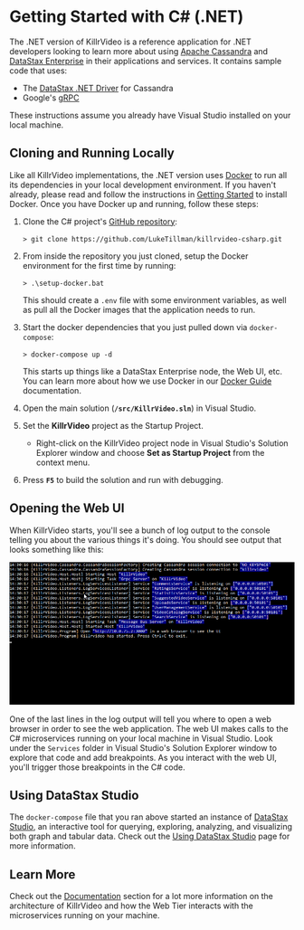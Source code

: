 # Getting Started with C\# (.NET)

The .NET version of KillrVideo is a reference application for .NET developers looking to
learn more about using [Apache Cassandra][cassandra] and [DataStax Enterprise][dse] in their
applications and services. It contains sample code that uses:

- The [DataStax .NET Driver][driver] for Cassandra
- Google's [gRPC][grpc]

These instructions assume you already have Visual Studio installed on your local machine.

## Cloning and Running Locally

Like all KillrVideo implementations, the .NET version uses [Docker][docker] to run all its
dependencies in your local development environment. If you haven't already, please read and
follow the instructions in [Getting Started][getting-started] to install Docker. Once you
have Docker up and running, follow these steps:

1. Clone the C\# project's [GitHub repository][repo]:
    ```
    > git clone https://github.com/LukeTillman/killrvideo-csharp.git
    ```
1. From inside the repository you just cloned, setup the Docker environment for the first
time by running:
    ```
    > .\setup-docker.bat
    ```
    This should create a `.env` file with some environment variables, as well as pull all the
    Docker images that the application needs to run.

1. Start the docker dependencies that you just pulled down via `docker-compose`:
    ```
    > docker-compose up -d
    ```
    This starts up things like a DataStax Enterprise node, the Web UI, etc. You can learn
    more about how we use Docker in our [Docker Guide][docker-guide] documentation.

1. Open the main solution (**`/src/KillrVideo.sln`**) in Visual Studio.
1. Set the **KillrVideo** project as the Startup Project.
   * Right-click on the KillrVideo project node in Visual Studio's Solution Explorer window 
     and choose **Set as Startup Project** from the context menu.
1. Press **`F5`** to build the solution and run with debugging.

## Opening the Web UI

When KillrVideo starts, you'll see a bunch of log output to the console telling you about the
various things it's doing. You should see output that looks something like this:

![Console Startup Output](/assets/images/csharp-startup.png)

One of the last lines in the log output will tell you where to open a web browser in order to
see the web application. The web UI makes calls to the C\# microservices running on your
local machine in Visual Studio. Look under the `Services` folder in Visual Studio's Solution
Explorer window to explore that code and add breakpoints. As you interact with the web UI,
you'll trigger those breakpoints in the C\# code.

## Using DataStax Studio

The `docker-compose` file that you ran above started an instance of [DataStax Studio][studio], 
an interactive tool for querying, exploring, analyzing, and visualizing both graph and tabular data. 
Check out the [Using DataStax Studio][using-studio] page for more information.

## Learn More

Check out the [Documentation][docs] section for a lot more information on the architecture of
KillrVideo and how the Web Tier interacts with the microservices running on your machine.


[cassandra]: http://cassandra.apache.org/
[dse]: http://www.datastax.com/products/datastax-enterprise
[driver]: https://github.com/datastax/csharp-driver
[grpc]: http://www.grpc.io/
[docker]: https://www.docker.com/
[getting-started]: /getting-started/
[repo]: https://github.com/LukeTillman/killrvideo-csharp
[docker-guide]: /docs/guides/docker/
[docs]: /docs/
[studio]: https://www.datastax.com/products/datastax-studio-and-development-tools
[using-studio]: /docs/guides/datastax-studio/
